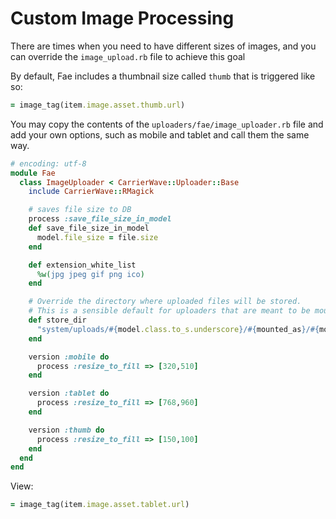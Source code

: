 # Custom Image Processing

There are times when you need to have different sizes of images, and you can override the `image_upload.rb` file to achieve this goal

By default, Fae includes a thumbnail size called `thumb` that is triggered like so:

```ruby
= image_tag(item.image.asset.thumb.url)
```

You may copy the contents of the `uploaders/fae/image_uploader.rb` file and add your own options, such as mobile and tablet and call them the same way.

```ruby
# encoding: utf-8
module Fae
  class ImageUploader < CarrierWave::Uploader::Base
    include CarrierWave::RMagick

    # saves file size to DB
    process :save_file_size_in_model
    def save_file_size_in_model
      model.file_size = file.size
    end

    def extension_white_list
      %w(jpg jpeg gif png ico)
    end

    # Override the directory where uploaded files will be stored.
    # This is a sensible default for uploaders that are meant to be mounted:
    def store_dir
      "system/uploads/#{model.class.to_s.underscore}/#{mounted_as}/#{model.id}"
    end

    version :mobile do
      process :resize_to_fill => [320,510]
    end

    version :tablet do
      process :resize_to_fill => [768,960]
    end

    version :thumb do
      process :resize_to_fill => [150,100]
    end
  end
end
```

View:

```ruby
= image_tag(item.image.asset.tablet.url)
```
